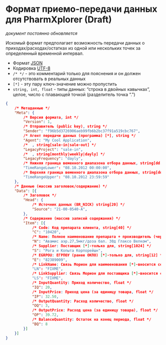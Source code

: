 Формат приемо-передачи данных для PharmXplorer (Draft)
=======================================================

*документ постоянно обновляется*

Искомый формат предполагает возможность передачи данных о приходах/расходах/остатках из одной или нескольких точек за определенный временной интервал. 

* Формат [JSON](http://json.org/json-ru.html)
* Кодировка [UTF-8](http://ru.wikipedia.org/wiki/UTF-8)
* `/* */` - это комментарий только для пояснения и он должен отсутствовать в реальных данных
* `[*]` - эту пару ключ-значение можно пропустить 
* `string, int, float` - типы данных: “строка в двойных кавычках”, целое, число с плавающей точкой (разделитель точка “.”)

```json
{
	/* Метаданные */
	"Meta": {
		/* Версия формата, int */
		"Version": 1,
		/* Отправитель (public key), string */
		"Sender": "f96b5d3726906aeb99fb6b2bc37f91a519cbc767",
		/* Агент передачи данных (программа) [*], string */
		"Agent": "My Cool Application",
		/*  , string[sale-in|sale-out] */
		"LegacyProject": "sale-in",
		/*  , string[monthly|weekly|dayly] */
		"LegacyFrequency": "dayly",
		/* Нижняя граница веменного диапазона отбора данных, string[dd.mm.yyyy hh:mm:ss] */
		"TimeRangeLower": "08.10.2012 00:00:00",
		/* Верхняя граница веменного диапазона отбора данных, string[dd.mm.yyyy hh:mm:ss] */
		"TimeRangeUpper": "08.10.2012 23:59:59"		
	},
	/* Данные (массив заголовок/содержание) */
	"Data": [{
		/* Заголовок */
		"Head": {
			/* Источник данных (BR_NICK) string[20] */
			"Source": "21-00-0540-А",
		},
		/* Содержание (массив записей содержания) */
		"Item": [{
			/* Code: Код препарата клиента, string[40] */
			"C": "10420",
			/* Name: Полное наименование препарата + производитель (через пробел), string[255] */
			"N": "Авамис аэр.27,5мкг/доза бал. 30д Глаксо Велком",
			/* Supplier: Поставщик [*]-только для, string[1024] */
			"S": "Рога и Копыта Корпорейшн",
			/* EGRPOU: ЕГРПОУ (ранее ОКПО) [*]-только для, string[12] */
			"E": "82389009",
			/* LinkName: Связь Морион для наимеенования [*]-вносится сервисом распознавания */
			"LN": "FIXME",
			/* LinkSupplier: Связь Морион для поставщика [*]-вносится сервисом распознавания */
			"LS": "FIXME",
			/* InputQuantity: Приход количество, float */
			"IQ": 20,
			/* InputPrice: Приход цена (за единицу товара, float */
			"IP": 32.50,
			/* OutputQuantity: Расход количество, float */
			"OQ": 3,
			/* OutputPrice: Расход цена (за единицу товара), float */
			"OP": 39.72,
			/* BalanceQuantity: Остаток на конец периода, float */
			"BQ": 8
		}]
	}]
}
```
